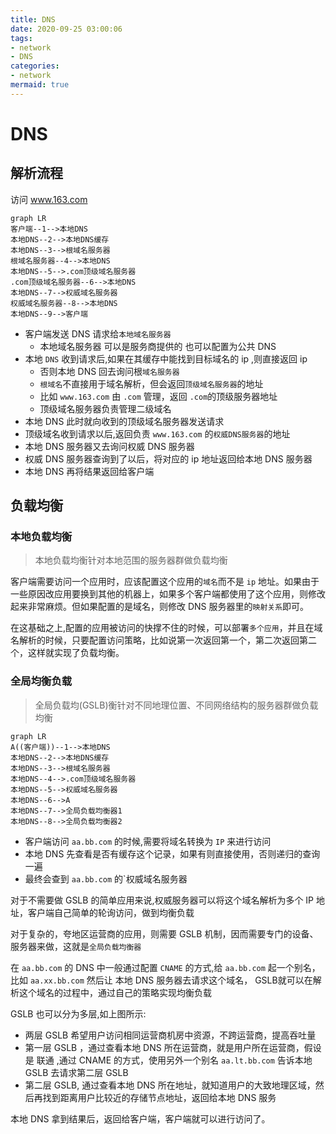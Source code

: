 ```yaml
---
title: DNS
date: 2020-09-25 03:00:06
tags:
- network
- DNS
categories:
- network
mermaid: true
---
```

# DNS

## 解析流程

访问 www.163.com


```mermaid
graph LR
客户端--1-->本地DNS
本地DNS--2-->本地DNS缓存
本地DNS--3-->根域名服务器
根域名服务器--4-->本地DNS
本地DNS--5-->.com顶级域名服务器
.com顶级域名服务器--6-->本地DNS
本地DNS--7-->权威域名服务器
权威域名服务器--8-->本地DNS
本地DNS--9-->客户端
```

- 客户端发送 DNS 请求给`本地域名服务器`
    - 本地域名服务器 可以是服务商提供的 也可以配置为公共 DNS
- 本地 `DNS` 收到请求后,如果在其缓存中能找到目标域名的 ip ,则直接返回 ip
    - 否则本地 DNS 回去询问根`域名服务器`
    - `根域名`不直接用于域名解析，但会返回`顶级域名服务器`的地址
    - 比如 `www.163.com` 由 `.com` 管理，返回 `.com`的顶级服务器地址
    - 顶级域名服务器负责管理二级域名
- 本地 DNS 此时就向收到的顶级域名服务器发送请求
- 顶级域名收到请求以后,返回负责 `www.163.com` 的`权威DNS服务器`的地址
- 本地 DNS 服务器又去询问权威 DNS 服务器
- 权威 DNS 服务器查询到了以后，将对应的 ip 地址返回给本地 DNS 服务器
- 本地 DNS 再将结果返回给客户端

## 负载均衡

### 本地负载均衡

>本地负载均衡针对本地范围的服务器群做负载均衡

客户端需要访问一个应用时，应该配置这个应用的`域名`而不是 `ip` 地址。如果由于一些原因改应用要换到其他的机器上，如果多个客户端都使用了这个应用，则修改起来非常麻烦。但如果配置的是域名，则修改 DNS 服务器里的`映射关系`即可。

在这基础之上,配置的应用被访问的快撑不住的时候，可以部署`多个应用`，并且在域名解析的时候，只要配置访问策略，比如说第一次返回第一个，第二次返回第二个，这样就实现了负载均衡。

### 全局均衡负载

>全局负载均(GSLB)衡针对不同地理位置、不同网络结构的服务器群做负载均衡



```mermaid
graph LR
A((客户端))--1-->本地DNS
本地DNS--2-->本地DNS缓存
本地DNS--3-->根域名服务器
本地DNS--4-->.com顶级域名服务器
本地DNS--5-->权威域名服务器
本地DNS--6-->A
本地DNS--7-->全局负载均衡器1
本地DNS--8-->全局负载均衡器2
```

- 客户端访问 `aa.bb.com` 的时候,需要将域名转换为 `IP` 来进行访问
- 本地 DNS 先查看是否有缓存这个记录，如果有则直接使用，否则递归的查询一遍
- 最终会查到 `aa.bb.com` 的`权威域名服务器

对于不需要做 GSLB 的简单应用来说,权威服务器可以将这个域名解析为多个 IP 地址，客户端自己简单的轮询访问，做到均衡负载

对于复杂的，夸地区运营商的应用，则需要 GSLB 机制，因而需要专门的设备、服务器来做，这就是`全局负载均衡器`

在 `aa.bb.com` 的 DNS 中一般通过配置 `CNAME` 的方式,给 `aa.bb.com` 起一个别名，比如 `aa.xx.bb.com` 然后让 本地 DNS 服务器去请求这个域名， GSLB就可以在解析这个域名的过程中，通过自己的策略实现均衡负载

GSLB 也可以分为多层,如上图所示:

- 两层 GSLB 希望用户访问相同运营商机房中资源，不跨运营商，提高吞吐量
- 第一层 GSLB ，通过查看本地 DNS 所在运营商，就是用户所在运营商，假设是 联通 ,通过 CNAME 的方式，使用另外一个别名 `aa.lt.bb.com` 告诉本地 GSLB 去请求第二层 GSLB
- 第二层 GSLB, 通过查看本地 DNS 所在地址，就知道用户的大致地理区域，然后再找到距离用户比较近的存储节点地址，返回给本地 DNS 服务

本地 DNS 拿到结果后，返回给客户端，客户端就可以进行访问了。


